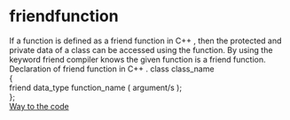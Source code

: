 # friendfunction
If a function is defined as a friend function in C++ , then the protected and private data of a class can be accessed using the function.
By using the keyword friend compiler knows the given function is a friend function.<br/>
Declaration of friend function in C++ . 
class class_name    
{    
    friend data_type function_name ( argument/s );         
};    <br/>
[Way to the code](https://github.com/ASTHA193/friendfunction/commit/a6ea84713bf93292f360e65d99c3b411836ff5aa)
